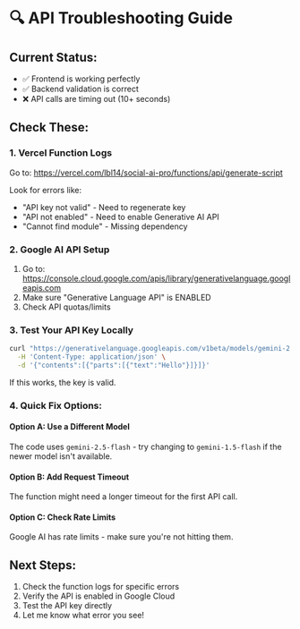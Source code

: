 # 🔍 API Troubleshooting Guide

## Current Status:
- ✅ Frontend is working perfectly
- ✅ Backend validation is correct
- ❌ API calls are timing out (10+ seconds)

## Check These:

### 1. Vercel Function Logs
Go to: https://vercel.com/lbl14/social-ai-pro/functions/api/generate-script

Look for errors like:
- "API key not valid" - Need to regenerate key
- "API not enabled" - Need to enable Generative AI API
- "Cannot find module" - Missing dependency

### 2. Google AI API Setup
1. Go to: https://console.cloud.google.com/apis/library/generativelanguage.googleapis.com
2. Make sure "Generative Language API" is ENABLED
3. Check API quotas/limits

### 3. Test Your API Key Locally
```bash
curl "https://generativelanguage.googleapis.com/v1beta/models/gemini-2.5-flash:generateContent?key=YOUR_API_KEY" \
  -H 'Content-Type: application/json' \
  -d '{"contents":[{"parts":[{"text":"Hello"}]}]}'
```

If this works, the key is valid.

### 4. Quick Fix Options:

#### Option A: Use a Different Model
The code uses `gemini-2.5-flash` - try changing to `gemini-1.5-flash` if the newer model isn't available.

#### Option B: Add Request Timeout
The function might need a longer timeout for the first API call.

#### Option C: Check Rate Limits
Google AI has rate limits - make sure you're not hitting them.

## Next Steps:
1. Check the function logs for specific errors
2. Verify the API is enabled in Google Cloud
3. Test the API key directly
4. Let me know what error you see!